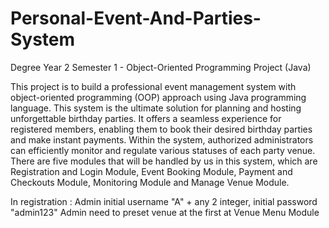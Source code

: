 # Personal-Event-And-Parties-System
Degree Year 2 Semester 1 -  Object-Oriented Programming Project (Java) 

This project is to build a professional event management system with object-oriented programming (OOP) approach using Java programming language. This system is the ultimate solution for planning and hosting unforgettable birthday parties. It offers a seamless experience for registered members, enabling them to book their desired birthday parties and make instant payments. Within the system, authorized administrators can efficiently monitor and regulate various statuses of each party venue. There are five modules that will be handled by us in this system, which are Registration and Login Module, Event Booking Module, Payment and Checkouts Module, Monitoring Module and Manage Venue Module.

In registration : Admin initial username "A" + any 2 integer, initial password "admin123"
Admin need to preset venue at the first at Venue Menu Module
